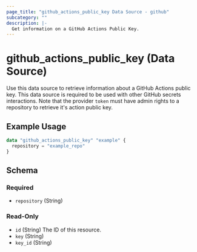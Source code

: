 ```yaml
---
page_title: "github_actions_public_key Data Source - github"
subcategory: ""
description: |-
  Get information on a GitHub Actions Public Key.
---
```


# github_actions_public_key (Data Source)

Use this data source to retrieve information about a GitHub Actions public key. This data source is required to be used with other GitHub secrets interactions. Note that the provider `token` must have admin rights to a repository to retrieve it's action public key.

## Example Usage

```terraform
data "github_actions_public_key" "example" {
  repository = "example_repo"
}
```

<!-- schema generated by tfplugindocs -->
## Schema

### Required

- `repository` (String)

### Read-Only

- `id` (String) The ID of this resource.
- `key` (String)
- `key_id` (String)
